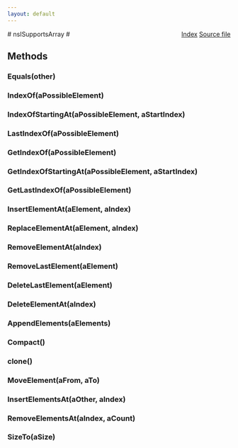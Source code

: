 ```yaml
---
layout: default
---
```

<div class='links' style='float:right'><a href="../index.html">Index</a>
<a href="http://dxr.mozilla.org/mozilla-central/source/xpcom/ds/nsISupportsArray.idl">Source file</a>
</div>
# nsISupportsArray #

## Methods ##

### Equals(other) ###

### IndexOf(aPossibleElement) ###

### IndexOfStartingAt(aPossibleElement, aStartIndex) ###

### LastIndexOf(aPossibleElement) ###

### GetIndexOf(aPossibleElement) ###

### GetIndexOfStartingAt(aPossibleElement, aStartIndex) ###

### GetLastIndexOf(aPossibleElement) ###

### InsertElementAt(aElement, aIndex) ###

### ReplaceElementAt(aElement, aIndex) ###

### RemoveElementAt(aIndex) ###

### RemoveLastElement(aElement) ###

### DeleteLastElement(aElement) ###

### DeleteElementAt(aIndex) ###

### AppendElements(aElements) ###

### Compact() ###

### clone() ###

### MoveElement(aFrom, aTo) ###

### InsertElementsAt(aOther, aIndex) ###

### RemoveElementsAt(aIndex, aCount) ###

### SizeTo(aSize) ###

